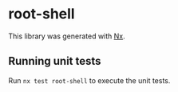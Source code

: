 # root-shell

This library was generated with [Nx](https://nx.dev).

## Running unit tests

Run `nx test root-shell` to execute the unit tests.
